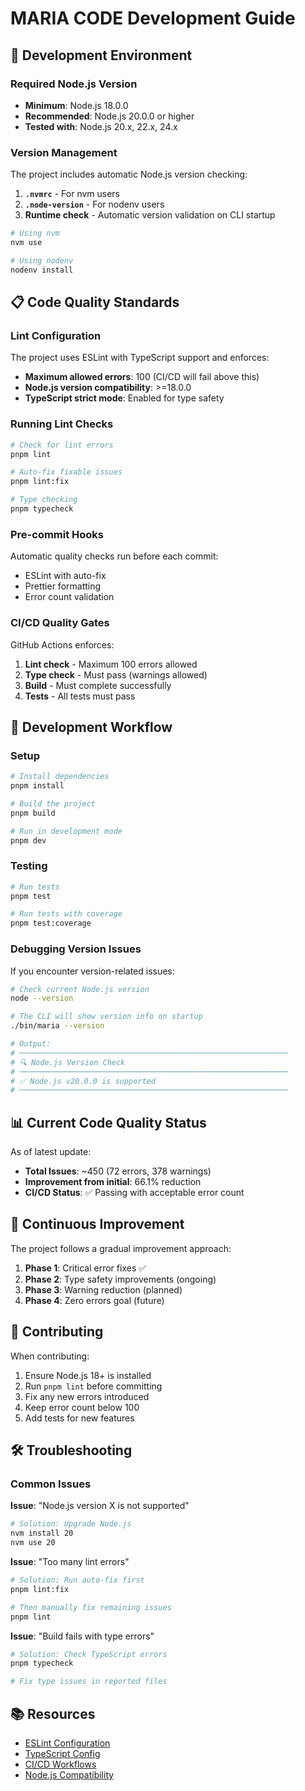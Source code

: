 # MARIA CODE Development Guide

## 🔧 Development Environment

### Required Node.js Version
- **Minimum**: Node.js 18.0.0
- **Recommended**: Node.js 20.0.0 or higher
- **Tested with**: Node.js 20.x, 22.x, 24.x

### Version Management
The project includes automatic Node.js version checking:

1. **`.nvmrc`** - For nvm users
2. **`.node-version`** - For nodenv users
3. **Runtime check** - Automatic version validation on CLI startup

```bash
# Using nvm
nvm use

# Using nodenv
nodenv install
```

## 📋 Code Quality Standards

### Lint Configuration
The project uses ESLint with TypeScript support and enforces:
- **Maximum allowed errors**: 100 (CI/CD will fail above this)
- **Node.js version compatibility**: >=18.0.0
- **TypeScript strict mode**: Enabled for type safety

### Running Lint Checks
```bash
# Check for lint errors
pnpm lint

# Auto-fix fixable issues
pnpm lint:fix

# Type checking
pnpm typecheck
```

### Pre-commit Hooks
Automatic quality checks run before each commit:
- ESLint with auto-fix
- Prettier formatting
- Error count validation

### CI/CD Quality Gates
GitHub Actions enforces:
1. **Lint check** - Maximum 100 errors allowed
2. **Type check** - Must pass (warnings allowed)
3. **Build** - Must complete successfully
4. **Tests** - All tests must pass

## 🚀 Development Workflow

### Setup
```bash
# Install dependencies
pnpm install

# Build the project
pnpm build

# Run in development mode
pnpm dev
```

### Testing
```bash
# Run tests
pnpm test

# Run tests with coverage
pnpm test:coverage
```

### Debugging Version Issues
If you encounter version-related issues:

```bash
# Check current Node.js version
node --version

# The CLI will show version info on startup
./bin/maria --version

# Output:
# ────────────────────────────────────────────────────────────
# 🔍 Node.js Version Check
# ────────────────────────────────────────────────────────────
# ✅ Node.js v20.0.0 is supported
# ────────────────────────────────────────────────────────────
```

## 📊 Current Code Quality Status

As of latest update:
- **Total Issues**: ~450 (72 errors, 378 warnings)
- **Improvement from initial**: 66.1% reduction
- **CI/CD Status**: ✅ Passing with acceptable error count

## 🔄 Continuous Improvement

The project follows a gradual improvement approach:
1. **Phase 1**: Critical error fixes ✅
2. **Phase 2**: Type safety improvements (ongoing)
3. **Phase 3**: Warning reduction (planned)
4. **Phase 4**: Zero errors goal (future)

## 📝 Contributing

When contributing:
1. Ensure Node.js 18+ is installed
2. Run `pnpm lint` before committing
3. Fix any new errors introduced
4. Keep error count below 100
5. Add tests for new features

## 🛠️ Troubleshooting

### Common Issues

**Issue**: "Node.js version X is not supported"
```bash
# Solution: Upgrade Node.js
nvm install 20
nvm use 20
```

**Issue**: "Too many lint errors"
```bash
# Solution: Run auto-fix first
pnpm lint:fix

# Then manually fix remaining issues
pnpm lint
```

**Issue**: "Build fails with type errors"
```bash
# Solution: Check TypeScript errors
pnpm typecheck

# Fix type issues in reported files
```

## 📚 Resources

- [ESLint Configuration](./.eslintrc.js)
- [TypeScript Config](./tsconfig.json)
- [CI/CD Workflows](./.github/workflows/)
- [Node.js Compatibility](https://nodejs.org/en/about/releases/)